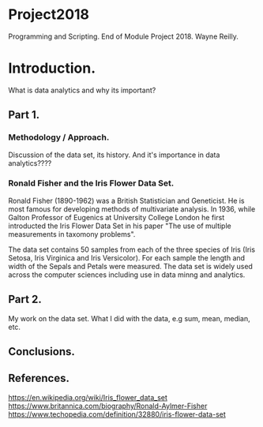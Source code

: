 # Project2018
Programming and Scripting. End of Module Project 2018.
Wayne Reilly.

# Introduction.
What is data analytics and why its important?

## Part 1.
### Methodology / Approach.
Discussion of the data set, its history. And it's importance in data analytics????
### Ronald Fisher and the Iris Flower Data Set.
Ronald Fisher (1890-1962) was a British Statistician and Geneticist. He is most famous for developing methods of 
multivariate analysis. In 1936, while Galton Professor of Eugenics at University College London he first introducted the Iris Flower Data Set in his paper "The use of multiple measurements in taxomony problems".

The data set contains 50 samples from each of the three species of Iris (Iris Setosa, Iris Virginica and Iris Versicolor).
For each sample the length and width of the Sepals and Petals were measured. The data set is widely used across the 
computer sciences including use in data minng and analytics.

## Part 2.
My work on the data set. What I did with the data, e.g sum, mean, median, etc.
## Conclusions.

## References.
https://en.wikipedia.org/wiki/Iris_flower_data_set
https://www.britannica.com/biography/Ronald-Aylmer-Fisher
https://www.techopedia.com/definition/32880/iris-flower-data-set

